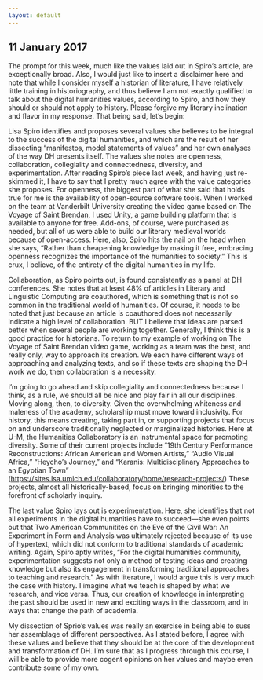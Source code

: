 ```yaml
---
layout: default
---
```



## 11 January 2017

The prompt for this week, much like the values laid out in Spiro’s article, are exceptionally broad. Also, I would just like to insert a disclaimer here and note that while I consider myself a historian of literature, I have relatively little training in historiography, and thus believe I am not exactly qualified to talk about the digital humanities values, according to Spiro, and how they should or should not apply to history. Please forgive my literary inclination and flavor in my response. That being said, let’s begin:

Lisa Spiro identifies and proposes several values she believes to be integral to the success of the digital humanities, and which are the result of her dissecting “manifestos, model statements of values” and her own analyses of the way DH presents itself. The values she notes are openness, collaboration, collegiality and connectedness, diversity, and experimentation. After reading Spiro’s piece last week, and having just re-skimmed it, I have to say that I pretty much agree with the value categories she proposes. For openness, the biggest part of what she said that holds true for me is the availability of open-source software tools. When I worked on the team at Vanderbilt University creating the video game based on The Voyage of Saint Brendan, I used Unity, a game building platform that is available to anyone for free. Add-ons, of course, were purchased as needed, but all of us were able to build our literary medieval worlds because of open-access. Here, also, Spiro hits the nail on the head when she says, “Rather than cheapening knowledge by making it free, embracing openness recognizes the importance of the humanities to society.” This is crux, I believe, of the entirety of the digital humanities in my life.

Collaboration, as Spiro points out, is found consistently as a panel at DH conferences. She notes that at least 48% of articles in Literary and Linguistic Computing are coauthored, which is something that is not so common in the traditional world of humanities. Of course, it needs to be noted that just because an article is coauthored does not necessarily indicate a high level of collaboration. BUT I believe that ideas are parsed better when several people are working together. Generally, I think this is a good practice for historians. To return to my example of working on The Voyage of Saint Brendan video game, working as a team was the best, and really only, way to approach its creation. We each have different ways of approaching and analyzing texts, and so if these texts are shaping the DH work we do, then collaboration is a necessity.

I’m going to go ahead and skip collegiality and connectedness because I think, as a rule, we should all be nice and play fair in all our disciplines. Moving along, then, to diversity. Given the overwhelming whiteness and maleness of the academy, scholarship must move toward inclusivity. For history, this means creating, taking part in, or supporting projects that focus on and underscore traditionally neglected or marginalized histories. Here at U-M, the Humanities Collaboratory is an instrumental space for promoting diversity. Some of their current projects include “19th Century Performance Reconstructions: African American and Women Artists,” “Audio Visual Africa,” “Heycho’s Journey,” and “Karanis: Multidisciplinary Approaches to an Egyptian Town” (https://sites.lsa.umich.edu/collaboratory/home/research-projects/) These projects, almost all historically-based, focus on bringing minorities to the forefront of scholarly inquiry.

The last value Spiro lays out is experimentation. Here, she identifies that not all experiments in the digital humanities have to succeed—she even points out that Two American Communitites on the Eve of the Civil War: An Experiment in Form and Analysis was ultimately rejected because of its use of hypertext, which did not conform to traditional standards of academic writing. Again, Spiro aptly writes, “For the digital humanities community, experimentation suggests not only a method of testing ideas and creating knowledge but also its engagement in transforming traditional approaches to teaching and research.” As with literature, I would argue this is very much the case with history. I imagine what we teach is shaped by what we research, and vice versa. Thus, our creation of knowledge in interpreting the past should be used in new and exciting ways in the classroom, and in ways that change the path of academia.

My dissection of Sprio’s values was really an exercise in being able to suss her assemblage of different perspectives. As I stated before, I agree with these values and believe that they should be at the core of the development and transformation of DH. I’m sure that as I progress through this course, I will be able to provide more cogent opinions on her values and maybe even contribute some of my own.
